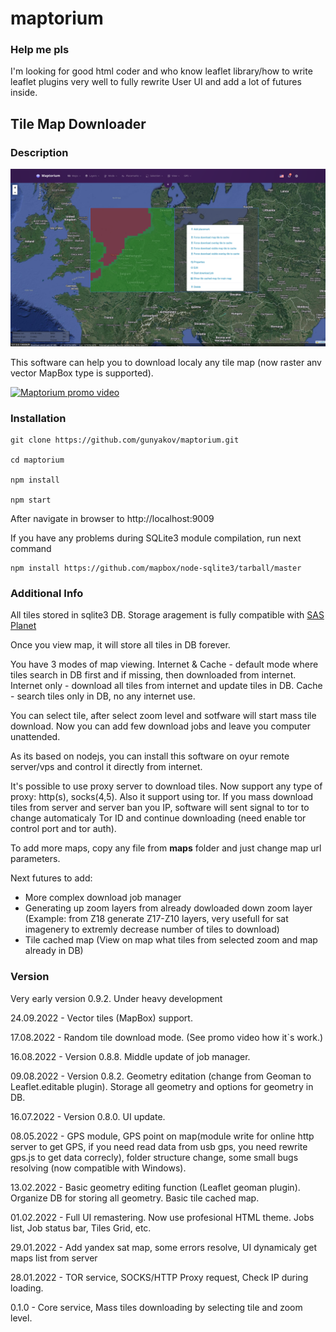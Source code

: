# maptorium

### Help me pls

I'm looking for good html coder and who know leaflet library/how to write leaflet plugins very well to fully rewrite User UI and add a lot of futures inside.

## Tile Map Downloader

### Description

![Main UI](/main.png)

This software can help you to download localy any tile map (now raster anv vector MapBox type is supported).

[![Maptorium promo video](http://img.youtube.com/vi/cgqhKeX2Nk4/0.jpg)](https://youtu.be/cgqhKeX2Nk4)

### Installation

```
git clone https://github.com/gunyakov/maptorium.git

cd maptorium

npm install

npm start
```

After navigate in browser to http://localhost:9009

If you have any problems during SQLite3 module compilation, run next command

```
npm install https://github.com/mapbox/node-sqlite3/tarball/master
```

### Additional Info

All tiles stored in sqlite3 DB. Storage aragement is fully compatible with [SAS Planet](https://sasgis.org)

Once you view map, it will store all tiles in DB forever.

You have 3 modes of map viewing. Internet & Cache - default mode where tiles search in DB first and if missing, then downloaded from internet. Internet only - download all tiles from internet and update tiles in DB. Cache - search tiles only in DB, no any internet use.

You can select tile, after select zoom level and sotfware will start mass tile download. Now you can add few download jobs and leave you computer unattended.

As its based on nodejs, you can install this software on oyur remote server/vps and control it directly from internet.

It's possible to use proxy server to download tiles. Now support any type of proxy: http(s), socks(4,5). Also it support using tor. If you mass download tiles from server and server ban you IP, software will sent signal to tor to change automaticaly Tor ID and continue downloading (need enable tor control port and tor auth).

To add more maps, copy any file from **maps** folder and just change map url parameters.

Next futures to add:
- More complex download job manager
- Generating up zoom layers from already dowloaded down zoom layer (Example: from Z18 generate Z17-Z10 layers, very usefull for sat imagenery to extremly decrease number of tiles to download)
- Tile cached map (View on map what tiles from selected zoom and map already in DB)

### Version

Very early version 0.9.2. Under heavy development

24.09.2022 - Vector tiles (MapBox) support.

17.08.2022 - Random tile download mode. (See promo video how it`s work.)

16.08.2022 - Version 0.8.8. Middle update of job manager.

09.08.2022 - Version 0.8.2. Geometry editation (change from Geoman to Leaflet.editable plugin). Storage all geometry and options for geometry in DB.

16.07.2022 - Version 0.8.0. UI update.

08.05.2022 - GPS module, GPS point on map(module write for online http server to get GPS, if you need read data from usb gps, you need rewrite gps.js to get data correcly), folder structure change, some small bugs resolving (now compatible with Windows).

13.02.2022 - Basic geometry editing function (Leaflet geoman plugin). Organize DB for storing all geometry. Basic tile cached map.

01.02.2022 - Full UI remastering. Now use profesional HTML theme. Jobs list, Job status bar, Tiles Grid, etc.

29.01.2022 - Add yandex sat map, some errors resolve, UI dynamicaly get maps list from server

28.01.2022 - TOR service, SOCKS/HTTP Proxy request, Check IP during loading.

0.1.0 - Core service, Mass tiles downloading by selecting tile and zoom level.
